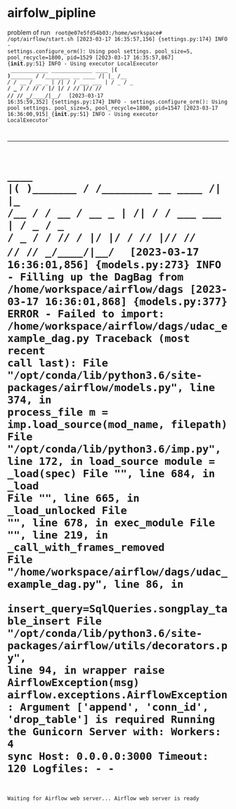 # airfolw_pipline
problem of run <code>
root@e07e5fd54b03:/home/workspace# /opt/airflow/start.sh
[2023-03-17 16:35:57,156] {settings.py:174} INFO - settings.configure_orm(): Using pool settings. pool_size=5, pool_recycle=1800, pid=1529
[2023-03-17 16:35:57,867] {__init__.py:51} INFO - Using executor LocalExecutor
 </code> <code> ____________       _____________
 ____    |__( )_________  __/__  /________      __
____  /| |_  /__  ___/_  /_ __  /_  __ \_ | /| / /
___  ___ |  / _  /   _  __/ _  / / /_/ /_ |/ |/ /
 _/_/  |_/_/  /_/    /_/    /_/  \____/____/|__/
  </code> <code>
[2023-03-17 16:35:59,352] {settings.py:174} INFO - settings.configure_orm(): Using pool settings. pool_size=5, pool_recycle=1800, pid=1547
[2023-03-17 16:36:00,915] {__init__.py:51} INFO - Using executor LocalExecutor`
  </code> <code>
 ____________       _____________
 ____    |__( )_________  __/__  /________      __
____  /| |_  /__  ___/_  /_ __  /_  __ \_ | /| / /
___  ___ |  / _  /   _  __/ _  / / /_/ /_ |/ |/ /
 _/_/  |_/_/  /_/    /_/    /_/  \____/____/|__/
</code> <code>
[2023-03-17 16:36:01,856] {models.py:273} INFO - Filling up the DagBag from /home/workspace/airflow/dags
[2023-03-17 16:36:01,868] {models.py:377} ERROR - Failed to import: /home/workspace/airflow/dags/udac_example_dag.py
Traceback (most recent call last):
  File "/opt/conda/lib/python3.6/site-packages/airflow/models.py", line 374, in process_file
    m = imp.load_source(mod_name, filepath)
  File "/opt/conda/lib/python3.6/imp.py", line 172, in load_source
    module = _load(spec)
  File "<frozen importlib._bootstrap>", line 684, in _load
  File "<frozen importlib._bootstrap>", line 665, in _load_unlocked
  File "<frozen importlib._bootstrap_external>", line 678, in exec_module
  File "<frozen importlib._bootstrap>", line 219, in _call_with_frames_removed
  File "/home/workspace/airflow/dags/udac_example_dag.py", line 86, in <module>
    insert_query=SqlQueries.songplay_table_insert
  File "/opt/conda/lib/python3.6/site-packages/airflow/utils/decorators.py", line 94, in wrapper
    raise AirflowException(msg)
airflow.exceptions.AirflowException: Argument ['append', 'conn_id', 'drop_table'] is required
Running the Gunicorn Server with:
Workers: 4 sync
Host: 0.0.0.0:3000
Timeout: 120
Logfiles: - -
=================================================================            
Waiting for Airflow web server...
Airflow web server is ready
</code>
